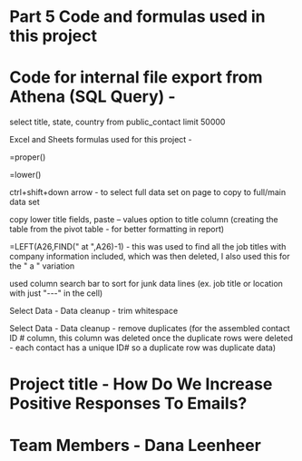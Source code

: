 # Part 5 Code and formulas used in this project
# Code for internal file export from Athena (SQL Query) - 
select title, state, country
from public_contact limit 50000

Excel and Sheets formulas used for this project - 

=proper()

=lower()

ctrl+shift+down arrow - to select full data set on page to copy to full/main data set

copy lower title fields, paste – values option to title column (creating the table from the pivot table - for better formatting in report)

=LEFT(A26,FIND(" at ",A26)-1) - this was used to find all the job titles with company information included, which was then deleted, I also used this for the " a " variation

used column search bar to sort for junk data lines (ex. job title or location with just "---" in the cell)

Select Data - Data cleanup - trim whitespace

Select Data - Data cleanup - remove duplicates (for the assembled contact ID # column, this column was deleted once the duplicate rows were deleted - each contact has a unique ID# so a duplicate row was duplicate data)

# Project title - How Do We Increase Positive Responses To Emails?
# Team Members - Dana Leenheer
